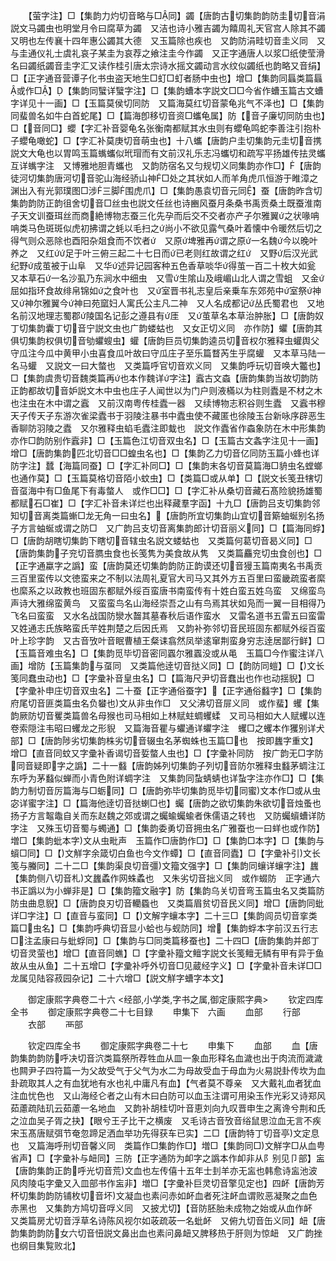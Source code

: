 <!-- { "loadSidebar": true } -->
　　【萤字注】□【集韵力灼切音略与□同】蠲【唐韵古切集韵韵防圭切音涓説文马蠲虫也明堂月令曰腐草为蠲　又洁也诗小雅吉蠲为饎周礼天官宫人除其不蠲　又明也左传襄十四年惠公蠲其大德　又玉篇除也疾也　又韵防涓畦切音圭义同　又与圭通仪礼士虞礼哀子某圭为哀荐之飨注圭今作蠲　又正字通唐人以浆□纸使莹滑名曰蠲纸蠲音圭字汇又读作桂引唐太宗诗水摇文蠲动言水纹似蠲纸也韵略又音绢】□【正字通音营谭子化书虫盗天地生□虰□虰者肠中虫也】增□【集韵同螶类篇螶或作□】【集韵同蠥详蠥字注】□【集韵螬本字説文□□今省作螬玉篇古文螬字详见十一画】□【玉篇莫侯切同防　又篇海莫红切音蒙龟兆气不泽也】□【集韵同蜚兽名如牛白首蛇尾】□【篇海卽移切音资□蠵龟属】防【音子廉切同防虫也】□【音同□】蠳【字汇补音婴龟名张衡南都赋其水虫则有蠳龟鸣蛇李善注引抱朴子蠳龟噉蛇】□【字汇补莫庚切音萌虫也】十八蠵【唐韵户圭切集韵元圭切音携説文大龟也以胃鸣玉篇蟕蠵似玳瑁而有文前汉礼乐志冯蠵切和疏写平扬雄传抾灵蠵互详蟕字注　又博雅地胆青蠵也　又韵防宿名又匀规切义同集韵亦作□】【唐韵徒河切集韵唐河切音驼山海经骄山神□处之其状如人而羊角虎爪恒游于睢漳之渊出入有光郭璞图□涉三脚围虎爪】□【集韵愚袁切音元同】蚕【唐韵昨含切集韵韵防正韵徂舍切音□丝虫也説文任丝也诗豳风蚕月条桑书禹贡桑土既蚕淮南子天文训蚕珥丝而商絶博物志蚕三化先孕而后交不交者亦产子尔雅翼之状喙呥呥类马色斑斑似虎初拂谓之蚝以毛扫之尚小不欲见露气桑叶着懐中令暖然后切之得气则众恶除也酉阳杂爼食而不饮者　又原埤雅再谓之原一名魏今以晚叶养之　又红足于叶三俯三起二十七日而已老则红故谓之红　又野后汉光武纪野成茧被于山阜　又华述异记园客种五色香草啖华得茧一百二十枚大如瓮　又本草石一名沙虱乃东涧水中细虫　又雪生隂山及峨嵋山北人谓之雪蛆　又金屈如指环食故绯帛锦如之食叶也　又室晋书礼志皇后亲乗车东郊苑中室祭神　又神尔雅翼今神曰苑窳妇人寓氏公主凡二神　又人名成都记丛氏蜀君也　又地名前汉地理志蜀郡陵国名记彭之遵县有厓　又茧草名本草治肿胀】□【唐韵奴丁切集韵囊丁切音宁説文虫也广韵蝼蛄也　又女正切义同　亦作防】蠷【唐韵其俱切集韵权俱切音劬蠷螋虫】蠸【唐韵巨员切集韵逵员切音权尔雅释虫蠸舆父守瓜注今瓜中黄甲小虫喜食瓜叶故曰守瓜庄子至乐篇瞀芮生乎腐蠸　又本草马陆一名马蠸　又説文一曰大螫也　又类篇呼官切音欢义同　又集韵呼玩切音唤大龞也】□【集韵虞贵切音魏类篇再也本作魏详字注】蠧古文螙【唐韵集韵当故切韵防正韵都故切音妒説文木中虫也庄子人闻世以为门户则液樠以为柱则蠹是不材之木也注虫在木中谓之蠧　又前汉南粤传桂蠹一器　又续博物志积谷则生蠹　又蠧书穆天子传天子东游次雀梁蠹书于羽陵注暴书中蠹虫使不藏匿也徐陵玉台新咏序辟恶生香聊防羽陵之蠹　又尔雅释虫蜭毛蠹注即蛓也　説文作蠹省作螙象防在木中形集韵亦作□韵防别作蠧非】□【玉篇色江切音双虫名】□【玉篇古文螽字注见十一画】增□【唐韵集韵匹北切音□□蝗虫名也】□【集韵乙力切音亿同防玉篇小蜂也详防字注】蠺【海篇同蚕】□【字汇补同□】□【集韵末各切音莫篇海□貈虫名螳螂也通作莫】□【玉篇莫格切音陌小蚊虫】□【类篇□或从单】□【説文长笺丑犗切音虿海中有□鱼尾下有毒螫人　或作□□】□【字汇补从桑切音藏石髙险貌扬雄蜀都赋石□崔】□【字汇补音未详烂也出释藏羣字函】十九□【唐韵吕支切集韵邻知切音离类篇螹□龙无角一曰虫名】【唐韵所宜切集韵山宜切音簛蚰蜒别名扬子方言蚰蜒或谓之防□　又广韵吕支切音离集韵郎计切音丽义同】□【篇海同蜉】□【唐韵胡瞎切集韵下瞎切音辖虫名説文蝼蛄也　又类篇何葛切音曷义同】□【唐韵集韵子兖切音臇虫食也长笺隽为美食故从隽　又类篇麤兖切虫食创也】□【正字通蠃字之譌】蛮【唐韵莫还切集韵韵防正韵谟还切音獌玉篇南夷名书禹贡三百里蛮传以文徳蛮来之不制以法周礼夏官大司马又其外方五百里曰蛮畿疏蛮者縻也縻系之以政教也班固东都赋外绥百蛮唐书南蛮传有十姓白蛮五姓乌蛮　又绵蛮鸟声诗大雅绵蛮黄鸟　又蛮蛮鸟名山海经崇吾之山有鸟焉其状如凫而一翼一目相得乃飞名曰蛮蛮　又水名战国防灓水齧其墓春秋后语作蛮水　又雷名道书五雷五曰蛮雷　又姓通志氏族略蛮氏芉姓荆楚之后因氏焉　又韵补弥邻切音民班固东都赋外绥百蛮叶上珍字韵　又古音攷叶音眠曹植王粲诔翕然凤举逺窜荆蛮身穷志逹居鄙行鲜】□【玉篇音难虫名】□【集韵觅毕切音密同蠠尔雅蠠没或从黾　玉篇□今作蜜注详八画】增防【玉篇集韵与虿同　又类篇他逹切音挞义同】□【韵防同螘】□【文长笺同蠢虫动也】□【字彚补音皇虫名】□【篇海尺尹切音蠢出也作也动揺貎】□【字彚补申庄切音双虫名】二十蚕【正字通俗蚕字】【正字通俗蠽字】□【集韵府尾切音匪类篇虫名负蠜也文从非虫作□　又父沸切音屝义同　或作蜚】蠼【集韵厥防切音矍类篇兽名母猴也司马相如上林赋蛀蜩蠼蝚　又司马相如大人赋蠼以连卷索隠注韦昭曰蠼龙之形貎　又篇海音瞿与蠷通详蠷字注　蠼□之蠼本作玃别详犬部】□【唐韵陟劣切集韵株劣切音辍虫名茅蜘蛛也玉篇□也　按即蠿字重文】增□【直音同蚊又字彚补香谒切音娎螫人虫也】□【字彚补同防　按广韵无□字防同音疑即字之譌】二十一蠽【唐韵姊列切集韵子列切音防尔雅释虫蠽茅蜩注江东呼为茅蠽似蝉而小青色附详蜩字注　又集韵同蚻蜻蜻也详蚻字注亦作□】□【集韵力制切音厉篇海与□蛎同】□【唐韵弥毕切集韵觅毕切同蜜文本作□或从虫宓详蜜字注】□【篇海他逹切音挞蝲□也】蠾【唐韵之欲切集韵朱欲切音烛蚤也扬子方言鼅鼄自关而东赵魏之郊或谓之蠾蝓蠾蝓者侏儒语之转也　又防蠾蠀螬详防字注　又殊玉切音蜀与蠋通】□【集韵委勇切音拥虫名广雅蚕也一曰蛘也或作防】増□【集韵蚍本字文从虫毗声　玉篇作□唐韵作□】□【集韵□本字】□【集韵与蠀□同】□【文觧字余箴切白鱼也今文作蟫】□【直音同蠹】□【字彚补引文长笺与螣同】二十二□【集韵渠良切音彊文籀文强字】□【集韵同蠰详蠰字注】蠿【集韵侧八切音札文蠿蟊作网蛛蟊也　又朱劣切音拙义同　或作蝃防　正字通六书正譌以为小蝉非是】□【集韵籀文融字】防【集韵乌关切音弯玉篇虫名又类篇防防虫曲息貎】□【唐韵良刃切音轥蟁也　又类篇眉贫切音民义同】增□【唐韵同蚍详□字注】□【直音与蛮同】□【文解字蠰本字】二十三□【集韵闾员切音挛类篇□虫名】□【集韵呼典切音显小蛤也与蚬防同】增【集韵蜉本字前汉五行志□注孟康曰与蚍蜉同】□【集韵与□同类篇移蚕也】二十四□【唐韵集韵并郎丁切音灵萤也】增□【直音同蟭】□【字彚补籀文鳣字説文长笺鳣无鳞有甲有异于鱼故从虫从鱼】二十五增□【字彚补呼外切音□见蔵经字义】□【字彚补音未详□□龙属见陆容菽园杂记】二十六增□【説文觧字螬字本文】








　　御定康熙字典卷二十六
<经部,小学类,字书之属,御定康熙字典>
　　钦定四库全书
　　御定康熙字典卷二十七目録
　　申集下　六画
　　血部
　　行部
　　衣部
　　襾部









　　钦定四库全书
　　御定康熙字典卷二十七
　　申集下
　　血部
　　血【唐韵集韵韵防呼决切音泬类篇祭所荐牲血从皿一象血形释名血濊也出于肉流而濊濊也闗尹子四符篇一为父故受气于父气为水二为母故受血于母血为火易説卦传坎为血卦疏取其人之有血犹地有水也礼中庸凡有血】【气者莫不尊亲　又大戴礼血者犹血注血忧色也　又山海经仑者之山有木曰白防可以血玉注谓可用染玉作光彩又诗郑风茹藘疏陆玑云茹藘一名地血　又韵补胡桂切叶音恵刘向九叹晋申生之离谗兮荆和氏之泣血吴子胥之抉】【眼兮王子比干之横废　又毛诗古音攷音绤鼠思泣血无言不疾宋玉髙唐赋弭节奄忽蹄足洒血举功先得获车已实】二□【唐韵特丁切音亭文定息也　又篇海呼刑切音馨义同　类篇作□集韵作□】増□【集韵同□文觧字□从血甹省声】□【字彚补与衄同】三防【正字通防为卹字之譌本作卹非从阝别见卩部】衁【唐韵集韵正韵呼光切音荒文血也左传僖十五年士刲羊亦无衁也韩愈诗衁池波风肉陵屯字彚又入皿部书作衁非】増□【字彚补巨灵切音擎见定也】四衃【唐韵芳杯切集韵韵防铺枚切音坏文凝血也素问赤如衃血者死注衃血谓败恶凝聚之血色赤黑也　又集韵方鸠切音哹义同　又披尤切】【音防胚胎未成物之始或从血作衃　又类篇房尤切音浮草名诗陈风视尔如荍疏荍一名蚍衃　又俯九切音缶义同】衄【唐韵集韵韵防女六切音忸説文鼻出血也素问鼻衄又脾移热于肝则为惊衄　又广韵挫也纲目集覧败北】
